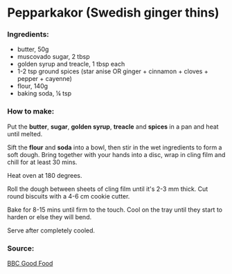 # Pepparkakor (Swedish ginger thins)


### Ingredients:
* butter, 50g
* muscovado sugar, 2 tbsp
* golden syrup and treacle, 1 tbsp each
* 1-2 tsp ground spices (star anise OR ginger +  cinnamon + cloves + pepper + cayenne)
* flour, 140g
* baking soda, ¼ tsp 


### How to make:

Put the **butter**, **sugar**, **golden syrup**, **treacle** and **spices** in a pan and heat until melted. 

Sift the **flour** and **soda** into a bowl, then stir in the wet ingredients to form a soft dough. Bring together with your hands into a disc, wrap in cling film and chill for at least 30 mins.

Heat oven at 180 degrees. 

Roll the dough between sheets of cling film until it's 2-3 mm thick. Cut round biscuits with a 4-6 cm cookie cutter.

Bake for 8-15 mins until firm to the touch. Cool on the tray until they start to harden or else they will bend. 

Serve after completely cooled.

### Source:

[BBC Good Food](http://www.bbcgoodfood.com/recipes/10212/star-anise-biscuits)
